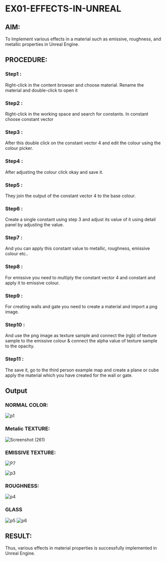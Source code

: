 # EX01-EFFECTS-IN-UNREAL
## AIM:
To Implement various effects in a material such as emissive, roughness, and metallic properties in Unreal Engine.
## PROCEDURE:
### Step1 :
Right-click in the content browser and choose material. Rename the material and double-click to open it
### Step2 :
Right-click in the working space and search for constants. In constant choose constant vector
### Step3 :
After this double click on the constant vector 4 and edit the colour using the colour picker.
### Step4 :
After adjusting the colour click okay and save it.
### Step5 :
They join the output of the constant vector 4 to the base colour.
### Step6 :
Create a single constant using step 3 and adjust its value of it using detail panel by adjusting the value.
### Step7 :
And you can apply this constant value to metallic, roughness, emissive colour etc..
### Step8 :
For emissive you need to multiply the constant vector 4 and constant and apply it to emissive colour.
### Step9 :
For creating walls and gate you need to create a material and import a png image.
### Step10 :
And use the png image as texture sample and connect the (rgb) of texture sample to the emissive colour & connect the alpha value of texture sample to the opacity.
### Step11 :
The save it, go to the third person example map and create a plane or cube apply the material which you have created for the wall or gate.
## Output
### NORMAL COLOR:
![p1](https://github.com/Shobika187/EX01-EFFECTS-IN-UNREAL/assets/94508142/fa8ba087-3330-4cd2-b334-c440e4dabd67)
### Metalic TEXTURE:

![Screenshot (261)](https://github.com/Shobika187/EX01-EFFECTS-IN-UNREAL/assets/94508142/8ea1ca08-85d5-4adb-942a-24f07098479c)

### EMISSIVE TEXTURE:
![P7](https://github.com/Shobika187/EX01-EFFECTS-IN-UNREAL/assets/94508142/c8dc3095-729f-4b6a-8b8e-08611dc55079)

![p3](https://github.com/Shobika187/EX01-EFFECTS-IN-UNREAL/assets/94508142/007cc21c-1396-458d-91f8-b043488e542b)
### ROUGHNESS:
![p4](https://github.com/Shobika187/EX01-EFFECTS-IN-UNREAL/assets/94508142/cd4900e1-3027-4535-ac03-ec0ac88405e6)
### GLASS
![p5](https://github.com/Shobika187/EX01-EFFECTS-IN-UNREAL/assets/94508142/a63d145b-e97d-48fa-8174-b64a42faa87e)
![p6](https://github.com/Shobika187/EX01-EFFECTS-IN-UNREAL/assets/94508142/084dafdd-4b04-4921-9cb3-48bf57eff053)



## RESULT:
Thus, various effects in material properties is successfully implemented in Unreal Engine.
